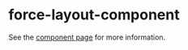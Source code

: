 # force-layout-component
See the [component page](https://sosuke-k.github.io/force-layout-component/) for more information.
